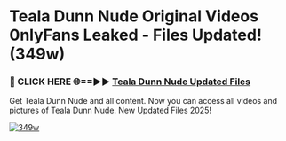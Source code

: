 # Teala Dunn Nude Original Videos 0nlyFans Leaked - Files Updated! (349w)

<h3>🔴 CLICK HERE 🌐==►► <a href="https://tinyurl.com/52m3yx9h" rel="nofollow">Teala Dunn Nude Updated Files</a></h3>

Get Teala Dunn Nude and all content. Now you can access all videos and pictures of Teala Dunn Nude. New Updated Files 2025!

[![349w](https://i.imgur.com/TnHtlc8.gif)](https://tinyurl.com/52m3yx9h)
